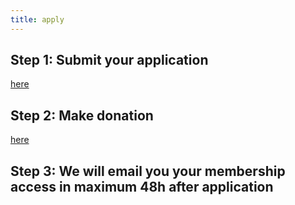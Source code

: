 ```yaml
---
title: apply
---
```


## Step 1: Submit your application

[here](https://docs.google.com/forms/d/e/1FAIpQLSe_YwDaPDl2Eui4l31GhfQSc3N_ysekvBiGRufxwDIq1H3Vwg/viewform)

## Step 2: Make donation

[here](#table-of-contents)

## Step 3: We will email you your membership access in maximum 48h after application
